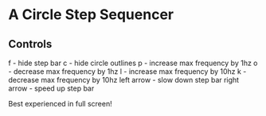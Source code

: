 # A Circle Step Sequencer

## Controls

f - hide step bar
c - hide circle outlines
p - increase max frequency by 1hz
o - decrease max frequency by 1hz
l - increase max frequency by 10hz
k - decrease max frequency by 10hz
left arrow - slow down step bar
right arrow - speed up step bar

Best experienced in full screen!